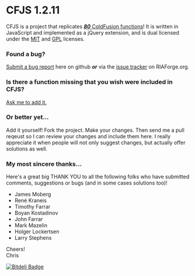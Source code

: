 CFJS 1.2.11
====

CFJS is a project that replicates [_**80**_ ColdFusion functions](https://github.com/topherj/cfjs/wiki/CFJS-Function-List)! It is written in JavaScript and implemented as a jQuery extension, and is dual licensed under the [MIT](http://www.opensource.org/licenses/mit-license.php) and [GPL](http://www.gnu.org/licenses/gpl.html) licenses.

### Found a bug?

[Submit a bug report](https://github.com/topherj/cfjs/issues/new) here on github _**or**_ via the [issue tracker](http://cfjs.riaforge.org/index.cfm?event=page.addissue) on RIAForge.org.

### Is there a function missing that you wish were included in CFJS?

[Ask me to add it.](http://cfjs.riaforge.org/index.cfm?event=page.projectcontact)

### Or better yet...

Add it yourself! Fork the project. Make your changes. Then send me a pull reqeust so I can review your changes and include them here. I really appreciate it when people will not only suggest changes, but actually offer solutions as well. 

### My most sincere thanks...

Here's a great big THANK YOU to all the following folks who have submitted comments, suggestions or bugs (and in some cases solutions too)!

* James Moberg
* René Kraneis
* Timothy Farrar
* Boyan Kostadinov
* John Farrar
* Mark Mazelin
* Holger Lockertsen
* Larry Stephens

Cheers!<br />
Chris 

[![Bitdeli Badge](https://d2weczhvl823v0.cloudfront.net/topherj/cfjs/trend.png)](https://bitdeli.com/free "Bitdeli Badge")
